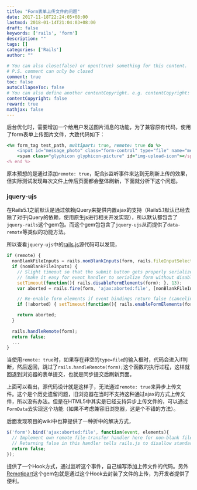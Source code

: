```yaml
---
title: "Form表单上传文件的问题"
date: 2017-11-18T22:24:05+08:00
lastmod: 2018-01-14T21:04:03+08:00
draft: false
keywords: ['rails', 'form']
description: ""
tags: []
categories: ['Rails']
author: ""

# You can also close(false) or open(true) something for this content.
# P.S. comment can only be closed
comment: true
toc: false
autoCollapseToc: false
# You can also define another contentCopyright. e.g. contentCopyright: "This is another copyright."
contentCopyright: false
reward: true
mathjax: false
---
```



后台优化时，需要增加一个给用户发送图片消息的功能，为了兼容原有代码，使用了form表单上传图片文件，大致代码如下：<!--more-->

```ruby
<%= form_tag test_path, multipart: true, remote: true do %>
	<input id="message_photo" class="form-control" type="file" name="message[qiniu_key]">
	<span class="glyphicon glyphicon-picture" id="img-upload-icon"></span>
<% end %>
```

原本预想的是通过添加`remote: true`，配合js监听事件来达到无刷新上传的效果，但实际测试发现每次文件上传后页面都会整体刷新，下面就分析下这个问题。

### jquery-ujs

在Rails5.1之前默认是通过依赖jQuery来提供内置ajax的支持（Rails5.1默认已经去除了对于jQuery的依赖，使用原生js进行相关开发实现），所以默认都包含了`jquery-rails`这个gem包。而这个gem包包含了`jquery-ujs`从而提供了`data-remote`等类似的功能方法。

所以查看`jquery-ujs`中的[rails.js](https://github.com/rails/jquery-ujs/blob/4b6e30f68ff1244fc0c790641d3408c2695a29bd/src/rails.js#L500)源代码可以发现，

```javascript
if (remote) {
  nonBlankFileInputs = rails.nonBlankInputs(form, rails.fileInputSelector);
  if (nonBlankFileInputs) {
    // Slight timeout so that the submit button gets properly serialized
    // (make it easy for event handler to serialize form without disabled values)
    setTimeout(function(){ rails.disableFormElements(form); }, 13);
    var aborted = rails.fire(form, 'ajax:aborted:file', [nonBlankFileInputs]);

    // Re-enable form elements if event bindings return false (canceling normal form submission)
    if (!aborted) { setTimeout(function(){ rails.enableFormElements(form); }, 13); }

    return aborted;
  }
  
  rails.handleRemote(form);
  return false;
  ...
}
```

当使用`remote: true`时，如果存在非空的`type=file`的输入框时，代码会进入if判断，然后返回，跳过了`rails.handleRemote(form);`这个函数的执行过程，这样就回退到浏览器的表单提交，也就是同步提交后刷新页面。

上面可以看出，源代码设计就是这样子，无法通过`remote: true`来异步上传文件。这个是个历史遗留问题，旧浏览器在当时不支持这种通过ajax的方式上传文件，所以没有办法。但是在HTML5中其实是已经支持异步上传文件的，可以通过`FormData`去实现这个功能（如果不考虑兼容旧浏览器，这是个不错的方法）。

后面发现项目的wiki中也算提供了一种折中的解决方式，

```javascript
$('form').bind('ajax:aborted:file', function(event, elements){
  // Implement own remote file-transfer handler here for non-blank file inputs passed in `elements`.
  // Returning false in this handler tells rails.js to disallow standard form submission
  return false;
});
```

提供了一个Hook方式，通过监听这个事件，自己编写添加上传文件的代码。另外[Remotipart](https://os.alfajango.com/remotipart/)这个gem包就是通过这个Hook去封装了文件的上传，为开发者提供了便利。
